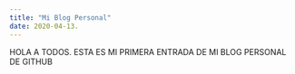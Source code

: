 ```yaml
---
title: "Mi Blog Personal"
date: 2020-04-13.
---
```

HOLA A TODOS.
ESTA ES MI PRIMERA ENTRADA DE MI BLOG PERSONAL DE GITHUB
